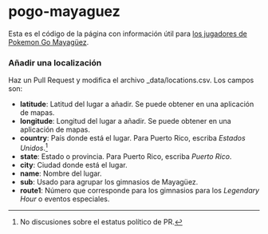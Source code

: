 # pogo-mayaguez

Esta es el código de la página con información útil para [los jugadores de Pokemon Go Mayagüez](https://zen-knuth-02f3a8.netlify.com/maya.html). 

### Añadir una localización

Haz un Pull Request y modifica el archivo \_data/locations.csv. Los campos son:

- **latitude**: Latitud del lugar a añadir. Se puede obtener en una aplicación de mapas. 
- **longitude**: Longitud del lugar a añadir. Se puede obtener en una aplicación de mapas. 
- **country**: País donde está el lugar. Para Puerto Rico, escriba _Estados Unidos_.[^1]
- **state**: Estado o provincia. Para Puerto Rico, escriba _Puerto Rico_.
- **city**: Ciudad donde está el lugar.
- **name**: Nombre del lugar.
- **sub**: Usado para agrupar los gimnasios de Mayagüez.
- **route1**: Número que corresponde para los gimnasios para los _Legendary Hour_ o eventos especiales.

[^1]: No discusiones sobre el estatus político de PR.
